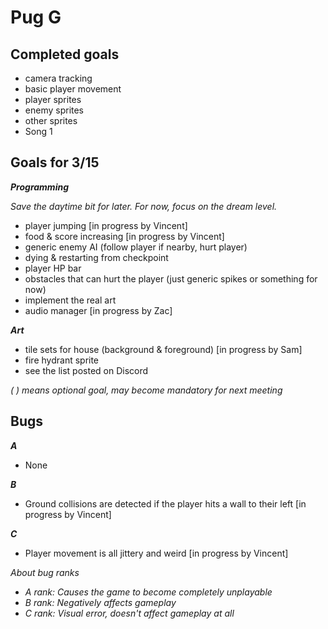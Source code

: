 # Pug G

## Completed goals

- camera tracking
- basic player movement
- player sprites
- enemy sprites
- other sprites
- Song 1

## Goals for 3/15
***Programming***

*Save the daytime bit for later. For now, focus on the dream level.*
- player jumping [in progress by Vincent]
- food & score increasing [in progress by Vincent]
- generic enemy AI (follow player if nearby, hurt player)
- dying & restarting from checkpoint
- player HP bar
- obstacles that can hurt the player (just generic spikes or something for now)
- implement the real art
- audio manager [in progress by Zac]

***Art***
- tile sets for house (background & foreground) [in progress by Sam]
- fire hydrant sprite
- see the list posted on Discord

*( ) means optional goal, may become mandatory for next meeting*


## Bugs

***A***

- None

***B***

- Ground collisions are detected if the player hits a wall to their left [in progress by Vincent]

***C***

- Player movement is all jittery and weird [in progress by Vincent]

*About bug ranks*
- *A rank: Causes the game to become completely unplayable*
- *B rank: Negatively affects gameplay*
- *C rank: Visual error, doesn't affect gameplay at all*

